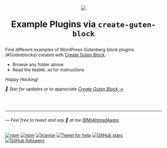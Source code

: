 <h1 align="center">
  <img src="http://on.ahmda.ws/oy1r/c" />

  Example Plugins via `create-guten-block`
</h1>


Find different examples of WordPress Gutenberg block plugins (#Gutenblocks) created with [Create Guten Block](https://github.com/ahmadawais/create-guten-block).

- Browse any folder above
- Read the `README.md` for instructions


_Happy Hacking!_

_🌟 Star for updates or to appreciate [Create Guten Block →](https://github.com/ahmadawais/create-guten-block)_

<br><br>

---

###### — Feel free to tweet and say 👋 at me [@MrAhmadAwais](https://twitter.com/mrahmadawais/)

[![npm](https://img.shields.io/npm/v/create-guten-block.svg?style=flat-square)](https://www.npmjs.com/package/create-guten-block) [![npm](https://img.shields.io/npm/dt/create-guten-block.svg?style=flat-square&label=downloads)](https://www.npmjs.com/package/create-guten-block)  [![license](https://img.shields.io/github/license/mashape/apistatus.svg?style=flat-square)](https://github.com/ahmadawais/create-guten-block) [![Tweet for help](https://img.shields.io/twitter/follow/mrahmadawais.svg?style=social&label=Tweet%20@MrAhmadAwais)](https://twitter.com/mrahmadawais/) [![GitHub stars](https://img.shields.io/github/stars/ahmadawais/create-guten-block.svg?style=social&label=Stars)](https://github.com/ahmadawais/create-guten-block/stargazers) [![GitHub followers](https://img.shields.io/github/followers/ahmadawais.svg?style=social&label=Follow)](https://github.com/ahmadawais?tab=followers)